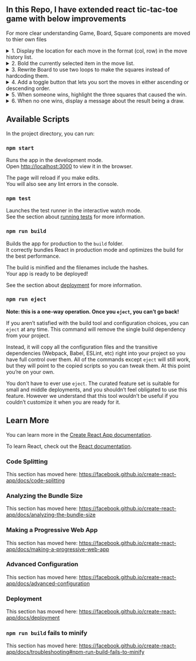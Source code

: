 ## In this Repo, I have extended react tic-tac-toe game with below improvements

For more clear understanding Game, Board, Square components are moved to thier own files

<details>
<summary>1. Display the location for each move in the format (col, row) in the move history list.</summary>

```javascript
// calculate and show row and col postions like below in Game.jsx
const position = step.position;
const row = Math.floor(position / 3) + 1;
const col = (position % 3) + 1;
const desc = move
  ? `Go to move #${move}. row:${row}, col: ${col}`
  : "Go to game start";
```

</details>

<details>
<summary>2. Bold the currently selected item in the move list.</summary>

```css
/* We can think of a simple solution with css. but it takes a click even if someone has won the game or if a Square is already filled */
.square:focus {
  font-weight: bold;
}
```

```javascript
//We should map between the current clicked postion and squate index like below
// Add a new property in state that holds the current position
this.state = {
  history: [
    {
      squares: Array(9).fill(null),
      position: null
    }
  ],
  stepNumber: 0,
  xIsNext: true
};
```

```html
// pass the poition from Game --> Board and pass selected boolean value from Board--> Suqare

// In Game.jsx
<Board
  squares={current.squares}
  position={current.position}
  onClick={i => this.handleClick(i)}
/>

// In Board.jsx
<Square
  value={this.props.squares[i]}
  selected={this.props.position === i}
  onClick={() => this.props.onClick(i)}
/>

// In Square.jsx
<button
  className={classNames("square", { "square-selected": props.selected })}
  onClick={props.onClick}
    >
  {props.value}
</button>

// in index.csss
.square-selected {
  font-weight: bold;
}
```

</details>

<details>
<summary>3. Rewrite Board to use two loops to make the squares instead of hardcoding them.
</summary>

```javascript
// In Board.jsx
renderBoard(size) {
  const rows = [];

  for (let row = 0; row < size; row++) {
    const cols = [];
    for (let col = 0; col < size; col++) {
      cols.push(
        <React.Fragment key={col}>
          {this.renderSquare(row * size + col)}
        </React.Fragment>
      );
    }
    rows.push(
      <div key={row} className="board-row">
        {cols}
      </div>
    );
  }

  return rows;
}

render() {
  return <div>{this.renderBoard(this.props.size)}</div>;
}

// Also we have to idenitify winning moves based on the cell size.
// In Game.jsx
function calculateWinner(squares, lines) {
  for (let i = 0; i < lines.length; i++) {
    const winningCells = lines[i];
    const firstCell = winningCells[0];

    const winningMove = winningCells.every(cell => {
      return squares[firstCell] && squares[cell] === squares[firstCell];
    });

    if (winningMove) {
      return squares[firstCell];
    }
  }
  return null;
}

function getWinningLines(size) {
  debugger;

  // matcing lines = all cols + all rows + diagnols(2)
  const lines = Array(size * 2)
    .fill(null)
    .map(item => []);
  let rowLine = 0;
  let colLine = size;

  for (let i = 0; i < size; i++) {
    for (let j = 0; j < size; j++) {
      lines[rowLine].push(i * size + j);
      lines[colLine].push(i + j * size);
    }
    rowLine++;
    colLine++;
  }

  const diagonal1 = [0]; //diagonal 1
  const diagonal2 = [size - 1]; //diagonal 2

  for (let i = 1; i < size; i++) {
    diagonal1.push(diagonal1[i - 1] + size + 1);
    diagonal2.push(diagonal2[i - 1] + size - 1);
  }
  lines.push(diagonal1);
  lines.push(diagonal2);

  return lines;
}
```

</details>

<details>
<summary>4. Add a toggle button that lets you sort the moves in either ascending or descending order.</summary>

```javascript
// add moves and sortAsc properties to state
this.state = {
  ....
  moves: [],
  sortAsc: true
  ....
}

toggleSort() {
  const moves = this.state.moves.reverse();

  this.setState({
    moves: moves,
    sortAsc: !this.state.sortAsc
  });
}
```

```html
render(){
  return(
    <div>
      <button onClick={() => this.toggleSort()}>
        Toggle Moves Order
      </button>
    </div>
    <ol>{this.state.moves}</ol>
  )
}
```

</details>

<details>
<summary>5. When someone wins, highlight the three squares that caused the win.</summary>

```javascript
```

</details>

<details>
<summary>6. When no one wins, display a message about the result being a draw.</summary>

```javascript
```

</details>

## Available Scripts

In the project directory, you can run:

### `npm start`

Runs the app in the development mode.<br>
Open [http://localhost:3000](http://localhost:3000) to view it in the browser.

The page will reload if you make edits.<br>
You will also see any lint errors in the console.

### `npm test`

Launches the test runner in the interactive watch mode.<br>
See the section about [running tests](https://facebook.github.io/create-react-app/docs/running-tests) for more information.

### `npm run build`

Builds the app for production to the `build` folder.<br>
It correctly bundles React in production mode and optimizes the build for the best performance.

The build is minified and the filenames include the hashes.<br>
Your app is ready to be deployed!

See the section about [deployment](https://facebook.github.io/create-react-app/docs/deployment) for more information.

### `npm run eject`

**Note: this is a one-way operation. Once you `eject`, you can’t go back!**

If you aren’t satisfied with the build tool and configuration choices, you can `eject` at any time. This command will remove the single build dependency from your project.

Instead, it will copy all the configuration files and the transitive dependencies (Webpack, Babel, ESLint, etc) right into your project so you have full control over them. All of the commands except `eject` will still work, but they will point to the copied scripts so you can tweak them. At this point you’re on your own.

You don’t have to ever use `eject`. The curated feature set is suitable for small and middle deployments, and you shouldn’t feel obligated to use this feature. However we understand that this tool wouldn’t be useful if you couldn’t customize it when you are ready for it.

## Learn More

You can learn more in the [Create React App documentation](https://facebook.github.io/create-react-app/docs/getting-started).

To learn React, check out the [React documentation](https://reactjs.org/).

### Code Splitting

This section has moved here: https://facebook.github.io/create-react-app/docs/code-splitting

### Analyzing the Bundle Size

This section has moved here: https://facebook.github.io/create-react-app/docs/analyzing-the-bundle-size

### Making a Progressive Web App

This section has moved here: https://facebook.github.io/create-react-app/docs/making-a-progressive-web-app

### Advanced Configuration

This section has moved here: https://facebook.github.io/create-react-app/docs/advanced-configuration

### Deployment

This section has moved here: https://facebook.github.io/create-react-app/docs/deployment

### `npm run build` fails to minify

This section has moved here: https://facebook.github.io/create-react-app/docs/troubleshooting#npm-run-build-fails-to-minify
